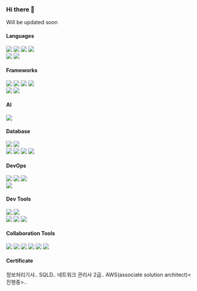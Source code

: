 ### Hi there 👋


Will be updated soon

<!--
**HOBOOK/HOBOOK** is a ✨ _special_ ✨ repository because its `README.md` (this file) appears on your GitHub profile.

Here are some ideas to get you started:

- 🔭 I’m currently working on ...
- 🌱 I’m currently learning ...
- 👯 I’m looking to collaborate on ...
- 🤔 I’m looking for help with ...
- 💬 Ask me about ...
- 📫 How to reach me: ...
- 😄 Pronouns: ...
- ⚡ Fun fact: ...
-->


#### Languages
<div>
  <img src="https://img.shields.io/badge/java-333?style=flat-square&logo=java&logoColor=007396"/>
  <img src="https://img.shields.io/badge/javascript-333?style=flat-square&logo=javascript&logoColor=f7df1e"/>
  <img src="https://img.shields.io/badge/html5-333?style=flat-square&logo=html5&logoColor=e34f26"/>
  <img src="https://img.shields.io/badge/css3-333?style=flat-square&logo=css3&logoColor=1572b6"/>
  
</div>
<div>
  <img src="https://img.shields.io/badge/csharp-333?style=flat-square&logo=csharp&logoColor=239120"/>
  <img src="https://img.shields.io/badge/python-333?style=flat-square&logo=python&logoColor=3776ab"/>
</div>

#### Frameworks
<div>
  <img src="https://img.shields.io/badge/Spring_boot-333?style=flat-square&logo=spring-boot&logoColor=6db33f"/>
  <img src="https://img.shields.io/badge/Node.js-333?style=flat-square&logo=node.js&logoColor=339933"/>
  <img src="https://img.shields.io/badge/Vue.js-333?style=flat-square&logo=vue.js&logoColor=4fc08d"/>
  <img src="https://img.shields.io/badge/Nuxt.js-333?style=flat-square&logo=nuxt.js&logoColor=00dc82"/>
</div>
<div>
  <img src="https://img.shields.io/badge/Angular-333?style=flat-square&logo=angular&logoColor=dd0031"/>
  <img src="https://img.shields.io/badge/React-333?style=flat-square&logo=react&logoColor=61dafb"/>
</div>

#### AI
<div>
  <img src="https://img.shields.io/badge/Tensorflow-333?style=flat-square&logo=tensorflow&logoColor=ff6f00"/>
</div>

#### Database
<div>
  <img src="https://img.shields.io/badge/MariaDB-333?style=flat-square&logo=mariadb&logoColor=003545"/>
  <img src="https://img.shields.io/badge/MongoDB-333?style=flat-square&logo=mongodb&logoColor=47a248"/>
</div>
<div>
  <img src="https://img.shields.io/badge/Mssql-333?style=flat-square&logo=microsoftsqlserver&logoColor=cc2927"/>
  <img src="https://img.shields.io/badge/InfluxDB-333?style=flat-square&logo=influxdb&logoColor=22adf6"/>
  <img src="https://img.shields.io/badge/firebase-333?style=flat-square&logo=firebase&logoColor=ffca28"/>
  <img src="https://img.shields.io/badge/PostgreSql-333?style=flat-square&logo=postgresql&logoColor=4169e1"/>
</div>

#### DevOps
<div>
  <img src="https://img.shields.io/badge/Amazon_AWS-333?style=flat-square&logo=amazonaws&logoColor=232f3e"/>
  <img src="https://img.shields.io/badge/Docker-333?style=flat-square&logo=docker&logoColor=2496ed"/>
  <img src="https://img.shields.io/badge/Jenkins-333?style=flat-square&logo=jenkins&logoColor=d24939"/>
</div>
<div>
  <img src="https://img.shields.io/badge/Kubernetes-333?style=flat-square&logo=kubernetes&logoColor=326ce5"/>
</div>

#### Dev Tools
<div>
  <img src="https://img.shields.io/badge/IntelliJ_IDEA-333?style=flat-square&logo=intellijidea&logoColor=000"/>
  <img src="https://img.shields.io/badge/Visual_Studio_Code-333?style=flat-square&logo=visualstudiocode&logoColor=007acc"/>
</div>
<div>
  <img src="https://img.shields.io/badge/Visual_Studio-333?style=flat-square&logo=visualstudio&logoColor=5c2d91"/>
  <img src="https://img.shields.io/badge/Android_Studio-333?style=flat-square&logo=androidstudio&logoColor=3ddc84"/>
  <img src="https://img.shields.io/badge/Unity-333?style=flat-square&logo=unity&logoColor=fff"/>
</div>


#### Collaboration Tools
<div>
  <img src="https://img.shields.io/badge/Git-333?style=flat-square&logo=git&logoColor=f05032"/>
  <img src="https://img.shields.io/badge/Source_Tree-333?style=flat-square&logo=sourcetree&logoColor=0052cc"/>
  <img src="https://img.shields.io/badge/Jira-333?style=flat-square&logo=jira&logoColor=0052cc"/>
  <img src="https://img.shields.io/badge/Confluece_Wiki-333?style=flat-square&logo=confluence&logoColor=172b4d"/>
  <img src="https://img.shields.io/badge/Mattermost-333?style=flat-square&logo=mattermost&logoColor=0058cc"/>
  <img src="https://img.shields.io/badge/GitLab-333?style=flat-square&logo=gitlab&logoColor=fca121"/>
</div>


#### Certificate
<div>
  정보처리기사.. SQLD.. 네트워크 관리사 2급.. AWS(associate solution architect)<진행중>..
</div>

